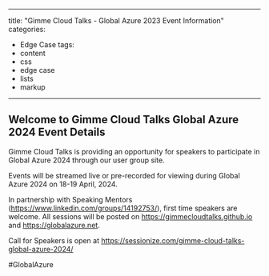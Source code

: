 
---
title: "Gimme Cloud Talks - Global Azure 2023 Event Information"
categories:
  - Edge Case
tags:
  - content
  - css
  - edge case
  - lists
  - markup
---
<!-- Google tag (gtag.js) -->
<script async src="https://www.googletagmanager.com/gtag/js?id=G-VFFBW7ZJ04"></script>
<script>
  window.dataLayer = window.dataLayer || [];
  function gtag(){dataLayer.push(arguments);}
  gtag('js', new Date());

  gtag('config', 'G-VFFBW7ZJ04');
</script>

## Welcome to Gimme Cloud Talks Global Azure 2024 Event Details ##

Gimme Cloud Talks is providing an opportunity for speakers to participate in Global Azure 2024 through our user group site.  

Events will be streamed live or pre-recorded for viewing during Global Azure 2024 on 18-19 April, 2024.  

In partnership with Speaking Mentors (<https://www.linkedin.com/groups/14192753/>), first time speakers are welcome. All sessions will be posted on <https://gimmecloudtalks.github.io> and <https://globalazure.net>.

Call for Speakers is open at <https://sessionize.com/gimme-cloud-talks-global-azure-2024/>

#GlobalAzure

<script type="text/javascript" src="https://sessionize.com/api/v2/116pixdf/view/Sessions"></script>
